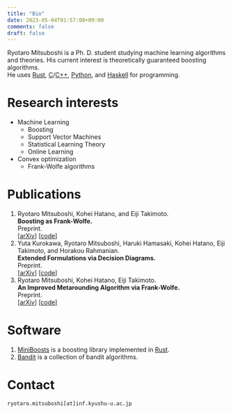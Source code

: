 ```yaml
---
title: "Bio"
date: 2023-05-04T01:57:08+09:00
comments: false
draft: false
---
```


Ryotaro Mitsuboshi is a Ph. D. student 
studying machine learning algorithms and theories.
His current interest is theoretically guaranteed boosting algorithms.  
He uses [Rust](https://www.rust-lang.org/), 
[C](https://clang.llvm.org/)/[C++](https://isocpp.org/), 
[Python](https://www.python.org/), and [Haskell](https://www.haskell.org/) 
for programming.


# Research interests
* Machine Learning
    - Boosting
    - Support Vector Machines
    - Statistical Learning Theory
    - Online Learning
* Convex optimization
    - Frank-Wolfe algorithms


# Publications
1. Ryotaro Mitsuboshi,
   Kohei Hatano,
   and Eiji Takimoto.  
   **Boosting as Frank-Wolfe.**  
   Preprint.  
   [[arXiv](https://arxiv.org/abs/2209.10831)]
   [[code](https://github.com/rmitsuboshi/boosting_as_frank_wolfe)]
2. Yuta Kurokawa,
   Ryotaro Mitsuboshi,
   Haruki Hamasaki,
   Kohei Hatano,
   Eiji Takimoto,
   and Horakou Rahmanian.  
   **Extended Formulations via Decision Diagrams.**  
   Preprint.  
   [[arXiv](https://arxiv.org/abs/2211.06065)]
   [[code](https://bitbucket.org/kohei_hatano/codes_extended_formulation_nzdd/src/master/)]
3. Ryotaro Mitsuboshi,
   Kohei Hatano,
   Eiji Takimoto.  
   **An Improved Metarounding Algorithm via Frank-Wolfe.**  
   Preprint.  
   [[arXiv](https://arxiv.org/abs/2310.12629)]
   [[code](https://github.com/rmitsuboshi/metarounding_mitsuboshi)]


# Software
1. [MiniBoosts](https://github.com/rmitsuboshi/miniboosts) is 
    a boosting library implemented in [Rust](https://www.rust-lang.org/).
2. [Bandit](https://github.com/rmitsuboshi/bandit) is 
    a collection of bandit algorithms.

# Contact
`ryotaro.mitsuboshi[at]inf.kyushu-u.ac.jp`

